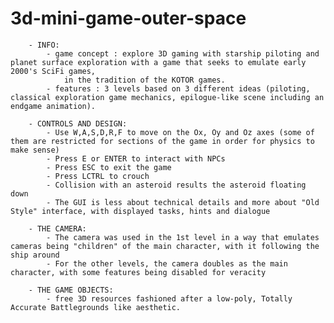 # 3d-mini-game-outer-space


		- INFO:
			- game concept : explore 3D gaming with starship piloting and planet surface exploration with a game that seeks to emulate early 2000's SciFi games, 
				in the tradition of the KOTOR games.
			- features : 3 levels based on 3 different ideas (piloting, classical exploration game mechanics, epilogue-like scene including an endgame animation).
		
		- CONTROLS AND DESIGN:
			- Use W,A,S,D,R,F to move on the Ox, Oy and Oz axes (some of them are restricted for sections of the game in order for physics to make sense)
			- Press E or ENTER to interact with NPCs
			- Press ESC to exit the game
			- Press LCTRL to crouch
			- Collision with an asteroid results the asteroid floating down
			- The GUI is less about technical details and more about "Old Style" interface, with displayed tasks, hints and dialogue
		
		- THE CAMERA:
			- The camera was used in the 1st level in a way that emulates cameras being "children" of the main character, with it following the ship around
			- For the other levels, the camera doubles as the main character, with some features being disabled for veracity
		
		- THE GAME OBJECTS:
			- free 3D resources fashioned after a low-poly, Totally Accurate Battlegrounds like aesthetic.
